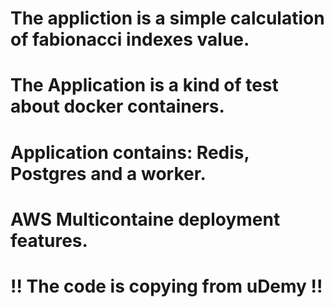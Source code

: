 # The appliction is a simple calculation of fabionacci indexes value.
# The Application is a kind of test about docker containers.
# Application contains: Redis, Postgres and a worker. 

# AWS Multicontaine deployment features.



# !! The code is copying from uDemy !!